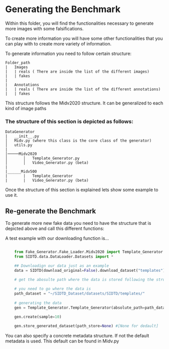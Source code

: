 
# Generating the Benchmark

Within this folder, you will find the functionalities necessary to generate more images with some falsifications.

To create more information you will have some other functionalities that you can play with to create more variety of information.

To generate information you need to follow certain structure: 

```
Folder_path
|   Images
|   | reals ( There are inside the list of the different images)
|   | fakes 
|   
|   Annotations
|   | reals ( There are inside the list of the different annotations)
|   | fakes     
```

This structure follows the Midv2020 structure. It can be generalized to each kind of image paths

### The structure of this section is depicted as follows:

```
DataGenerator
|   __init__.py    
│   Midv.py (where this class is the core class of the generator)
│   utils.py
|   
│─────Midv2020
│       │   Template_Generator.py
│       │   Video_Generator.py (beta)
|
|______Midv500
|       |   Template_Generator
|       |   Video_Generator.py (beta)
```

Once the structure of this section is explained lets show some example to use it.

## Re-generate the Benchmark

To generate more new fake data you need to have the structure that is depicted above and call this different functions:

A test example with our downloading function is...
```python

    from Fake_Generator.Fake_Loader.Midv2020 import Template_Generator
    from SIDTD.data.DataLoader.Datasets import *

    ## Downloadign our data just as an example
    data = SIDTD(download_original=False).download_dataset("templates")

    # get the abosulte path where the data is stored following the structure depicted above
    
    # you need to go where the data is 
    path_dataset = "~/SIDTD_Dataset/datasets/SIDTD/templates/"
    
    # generating the data
    gen = Template_Generator.Template_Generator(absolute_path=path_dataset))

    gen.create(sample=10)
    
    gen.store_generated_dataset(path_store=None) #[None for dedault]

```

You can also specify a concrete metadata structure. If not the default metadata is used. This default can be found in Midv.py
